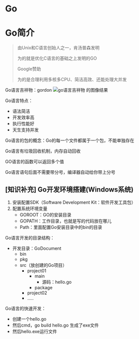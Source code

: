 # Go



# Go简介

> 由Unix和C语言创始人之一，肯汤普森发明
>
> 为的就是优化C语言的基础之上发明的GO
>
> Google赞助
>
> 为的是合理利用多核多CPU、简洁高效、还能处理大并发



Go语言吉祥物：gordon ![go语言吉祥物 的图像结果](https://tse4-mm.cn.bing.net/th/id/OIP-C.7lz8QNYHKfo96_xmpIIq9AAAAA?w=119&h=180&c=7&r=0&o=5&pid=1.7)



Go语言特点：

* 语法简洁
* 开发效率高
* 执行性能好
* 天生支持并发



Go语言的包的概念：Go的每一个文件都属于一个包，不能单独存在

Go语言有垃圾回收机制，内存自动回收

GO语言的函数可以返回多个值

Go语言语句后面不需要带分号，编译器自动给你带上分号



## [知识补充] Go开发环境搭建(Windows系统)

1. 安装配置SDK（Software Development Kit：软件开发工具包）
2. 配置系统环境变量
   * GOROOT：GO的安装目录
   * GOPATH：工作目录，也就是写的代码放在哪儿
   * Path：里面配置Go安装目录中的bin的目录



Go语言开发的目录结构：

* 开发目录：GoDocument
  * bin
  * pkg
  * src（放创建的Go项目）
    * project01
      * main
        * 源码：hello.go
      * package
    * project02
    * .....



Go语言的快速开发：

* 创建一个hello.go
* 然后cmd，go build hello.go 生成了exe文件
* 然后hello.exe运行文件